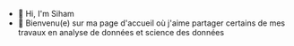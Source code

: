 - 👋 Hi, I'm Siham
- 👀 Bienvenu(e) sur ma page d'accueil où j'aime partager certains de mes travaux en analyse de données et science des données

<!---
syhem-MS/syhem-MS is a ✨ special ✨ repository because its `README.md` (this file) appears on your GitHub profile.
You can click the Preview link to take a look at your changes.
--->

